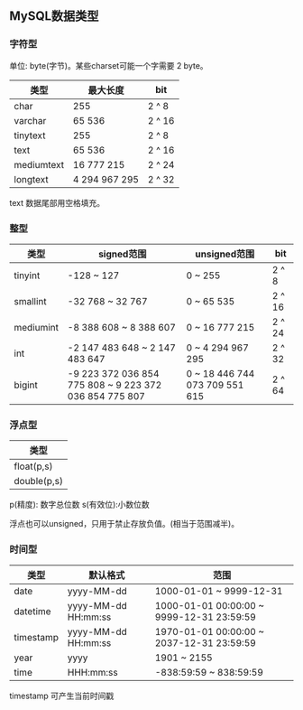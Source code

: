 ## MySQL数据类型

### 字符型

单位: byte(字节)。某些charset可能一个字需要 2 byte。

| 类型        | 最大长度        | bit    |
| ---        | ---            | ---    |
| char       | 255            | 2 ^ 8  |
| varchar    | 65 536         | 2 ^ 16 |
| tinytext   | 255            | 2 ^ 8  |
| text       | 65 536         | 2 ^ 16 |
| mediumtext | 16 777 215     | 2 ^ 24 |
| longtext   | 4 294 967 295  | 2 ^ 32 |

text 数据尾部用空格填充。

### 整型

| 类型       | signed范围                                                 | unsigned范围                      |bit        |
| ---       | ---                                                       | ---                               | ---       |
| tinyint   | -128 ~ 127                                                | 0 ~ 255                           | 2 ^ 8     |
| smallint  | -32 768 ~ 32 767                                          | 0 ~ 65 535                        | 2 ^ 16    |
| mediumint | -8 388 608 ~ 8 388 607                                    | 0 ~ 16 777 215                    | 2 ^ 24    |
| int       | -2 147 483 648 ~ 2 147 483 647                            | 0 ~ 4 294 967 295                 | 2 ^ 32    |
| bigint    | -9 223 372 036 854 775 808 ~ 9 223 372 036 854 775 807    | 0 ~ 18 446 744 073 709 551 615    | 2 ^ 64    |

### 浮点型

| 类型           |
| ---           |
| float(p,s)    |
| double(p,s)   |

p(精度):  数字总位数
s(有效位):小数位数

浮点也可以unsigned，只用于禁止存放负值。(相当于范围减半)。

### 时间型

| 类型       | 默认格式               | 范围                                        |
| ---       | ---                   | ---                                        |
| date      | yyyy-MM-dd            | 1000-01-01 ~ 9999-12-31                    |
| datetime  | yyyy-MM-dd HH:mm:ss   | 1000-01-01 00:00:00 ~ 9999-12-31 23:59:59  |
| timestamp | yyyy-MM-dd HH:mm:ss   | 1970-01-01 00:00:00 ~ 2037-12-31 23:59:59  |
| year      | yyyy                  | 1901 ~ 2155                                |
| time      | HHH:mm:ss             | -838:59:59 ~ 838:59:59                     |

timestamp 可产生当前时间戳